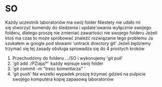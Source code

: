# SO
Każdy uczestnik laboratoriów ma swój folder 
Niestety nie udało mi się stworzyć komendy do śledzenia i update'owania wyłącznie swojego folderu, dlatego proszę nie zmieniać zawartości nie swojego folderu
Jeżeli ktoś ma czas to może spróbować znaleźć rozwiązanie tego problemu
Ja szukałem w google pod słowami 'untrack directory git'
Jeżeli będziemy trzymać się tej zasady obsługa sprowadza się do 4 prostych kroków
1. Przechodzimy do folderu .../SO i wykonujemy 'git pull'
2. 'git add ./PZiaja/*' każdy wpisuje swój folder
3. 'git commit -m "tresc komentarza" ' 
4. 'git push'
Na wszelki wypadek proszę trzymać gdzieś na pulpicie swojego komputera kopię zapasową laboratoriów